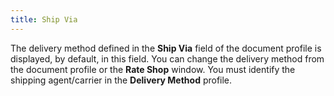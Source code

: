 ```yaml
---
title: Ship Via
---
```



The delivery method defined in the **Ship 
 Via** field of the document profile is displayed, by default, in  this field. You can change the delivery method from the document profile  or the **Rate Shop** window. You must  identify the shipping agent/carrier in the **Delivery 
 Method** profile.
